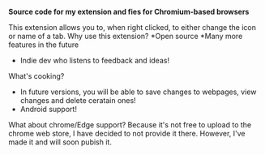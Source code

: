 **Source code for my extension and fies for Chromium-based browsers**


This extension allows you to, when right clicked, to either change the icon or name of a tab.
Why use this extension?
*Open source
*Many more features in the future
* Indie dev who listens to feedback and ideas!

What's cooking?
* In future versions, you will be able to save changes to webpages, view changes and delete ceratain ones!
* Android support!

What about chrome/Edge support?
Because it's not free to upload to the chrome web store, I have decided to not provide it there. However, I've made it and will soon pubish it.
